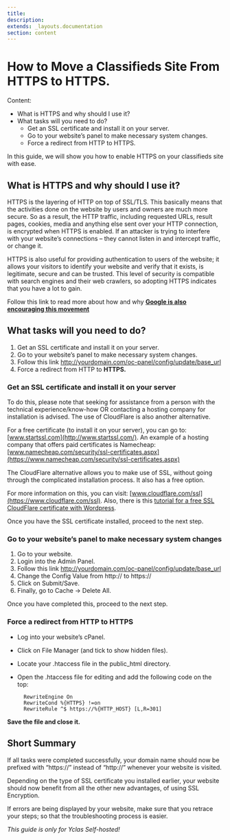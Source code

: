 ```yaml
---
title:
description:
extends: _layouts.documentation
section: content
---
```


# How to Move a Classifieds Site From HTTPS to HTTPS. 

Content:
-   What is HTTPS and why should I use it?
-   What tasks will you need to do?
    -   Get an SSL certificate and install it on your server.
    -   Go to your website’s panel to make necessary system changes.
    -   Force a redirect from HTTP to HTTPS.


In this guide, we will show you how to enable HTTPS on your classifieds site with ease.

## What is HTTPS and why should I use it?

HTTPS is the layering of HTTP on top of SSL/TLS. This basically means that the activities done on the website by users and owners are much more secure. So as a result, the HTTP traffic, including requested URLs, result pages, cookies, media and anything else sent over your HTTP connection, is encrypted when HTTPS is enabled. If an attacker is trying to interfere with your website’s connections – they cannot listen in and intercept traffic, or change it.

HTTPS is also useful for providing authentication to users of the website; it allows your visitors to identify your website and verify that it exists, is legitimate, secure and can be trusted. This level of security is compatible with search engines and their web crawlers, so adopting HTTPS indicates that you have a lot to gain.

Follow this link to read more about how and why  **[Google is also encouraging this movement](https://googleonlinesecurity.blogspot.com.es/2014/08/https-as-ranking-signal_6.html)**

## What tasks will you need to do?

1.  Get an SSL certificate and install it on your server.
2.  Go to your website’s panel to make necessary system changes.
3.  Follow this link http://yourdomain.com/oc-panel/config/update/base_url
4.  Force a redirect from HTTP to  **HTTPS.**


  

### Get an SSL certificate and install it on your server

To do this, please note that seeking for assistance from a person with the technical experience/know-how OR contacting a hosting company for installation is advised. The use of CloudFlare is also another alternative.

For a free certificate (to install it on your server), you can go to:  [www.startssl.com](http://www.startssl.com/). An example of a hosting company that offers paid certificates is Namecheap:  [www.namecheap.com/security/ssl-certificates.aspx](https://www.namecheap.com/security/ssl-certificates.aspx)

The CloudFlare alternative allows you to make use of SSL, without going through the complicated installation process. It also has a free option.

For more information on this, you can visit:  [www.cloudflare.com/ssl](https://www.cloudflare.com/ssl). Also, there is this  [tutorial for a free SSL CloudFlare certificate with Wordpress](https://wp-dreams.com/articles/2014/10/free-ssl-certificate-with-cloudflare-for-wordpress/).

Once you have the SSL certificate installed, proceed to the next step.

### Go to your website’s panel to make necessary system changes

1.  Go to your website.
2.  Login into the Admin Panel.
3.  Follow this link http://yourdomain.com/oc-panel/config/update/base_url
4.  Change the Config Value from http:// to https://
5.  Click on Submit/Save.
6.  Finally, go to Cache -> Delete All.

Once you have completed this, proceed to the next step.

### Force a redirect from HTTP to HTTPS

-   Log into your website’s cPanel.
-   Click on File Manager (and tick to show hidden files).
-   Locate your .htaccess file in the public_html directory.
-   Open the .htaccess file for editing and add the following code on the top:
    
    ```
      RewriteEngine On
      RewriteCond %{HTTPS} !=on
      RewriteRule ^$ https://%{HTTP_HOST} [L,R=301]
    
    ```
    

**Save the file and close it.**

## Short Summary

If all tasks were completed successfully, your domain name should now be prefixed with “https://” instead of “http://” whenever your website is visited.

Depending on the type of SSL certificate you installed earlier, your website should now benefit from all the other new advantages, of using SSL Encryption.

If errors are being displayed by your website, make sure that you retrace your steps; so that the troubleshooting process is easier.



*This guide is only for Yclas Self-hosted!*
